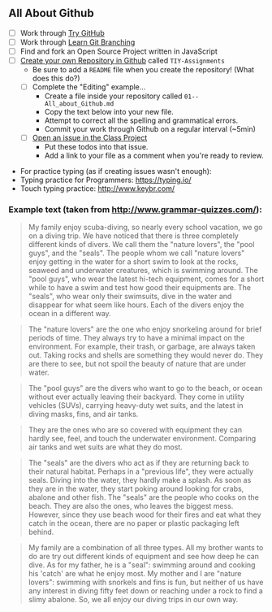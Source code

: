 ## All About Github

* [ ] Work through [Try GitHub](http://try.github.io/)
* [ ] Work through [Learn Git Branching](http://pcottle.github.io/learnGitBranching/)
* [ ] Find and fork an Open Source Project written in JavaScript
* [ ] [Create your own Repository in Github](https://github.com/new) called `TIY-Assignments`
  * Be sure to add a `README` file when you create the repository! (What does this do?)
  * [ ] Complete the "Editing" example...
    * Create a file inside your repository called `01--All_about_Github.md`
    * Copy the text below into your new file.
    * Attempt to correct all the spelling and grammatical errors.
    * Commit your work through Github on a regular interval (~5min)
  * [ ] [Open an issue in the Class Project](http://github.com/TheIronYard--Orlando/FEE--2014--FALL/issues/new)
    * Put these todos into that issue.
    * Add a link to your file as a comment when you're ready to review.
* For practice typing (as if creating issues wasn't enough):
 * Typing practice for Programmers: https://typing.io/
 * Touch typing practice: http://www.keybr.com/

### Example text (taken from http://www.grammar-quizzes.com/):

> My family enjoy scuba-diving, so nearly every school vacation, we go on a diving trip. We have noticed that there is three completely different kinds of divers. We call them the "nature lovers", the "pool guys", and the "seals". The people whom we call "nature lovers" enjoy getting in the water for a short swim to look at the rocks, seaweed and underwater creatures, which is swimming around. The "pool guys", who wear the latest hi-tech equipment, comes for a short while to have a swim and test how good their equipments are. The "seals", who wear only their swimsuits, dive in the water and disappear for what seem like hours. Each of the divers enjoy the ocean in a different way.

> The "nature lovers" are the one who enjoy snorkeling around for brief periods of time. They always try to have a minimal impact on the environment. For example, their trash, or garbage, are always taken out. Taking rocks and shells are something they would never do. They are there to see, but not spoil the beauty of nature that are under water.

> The "pool guys" are the divers who want to go to the beach, or ocean without ever actually leaving their backyard. They come in utility vehicles (SUVs), carrying heavy-duty wet suits, and the latest in diving masks, fins, and air tanks.

> They are the ones who are so covered with equipment they can hardly see, feel, and touch the underwater environment.  Comparing air tanks and wet suits are what they do most.

> The "seals" are the divers who act as if they are returning back to their natural habitat. Perhaps in a "previous life", they were actually seals. Diving into the water, they hardly make a splash. As soon as they are in the water, they start poking around looking for crabs, abalone and other fish. The "seals" are the people who cooks on the beach. They are also the ones, who leaves the biggest mess. However, since they use beach wood for their fires and eat what they catch in the ocean, there are no paper or plastic packaging left behind.

> My family are a combination of all three types. All my brother wants to do are try out different kinds of equipment and see how deep he can dive. As for my father, he is a "seal": swimming around and cooking his 'catch' are what he enjoy most. My mother and I are "nature lovers": swimming with snorkels and fins is fun, but neither of us have any interest in diving fifty feet down or reaching under a rock to find a slimy abalone. So, we all enjoy our diving trips in our own way.

